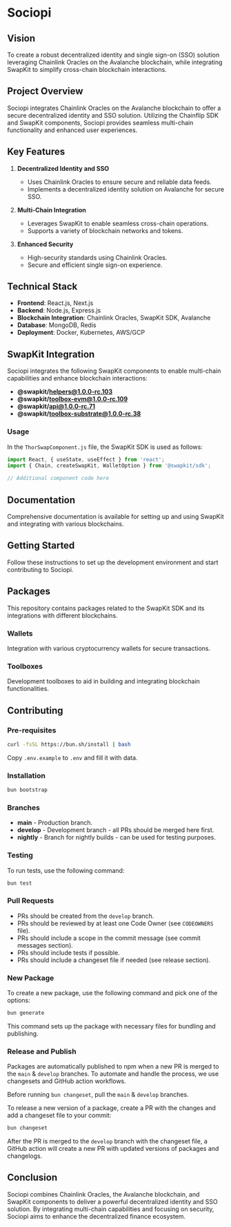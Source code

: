 # Sociopi

## Vision
To create a robust decentralized identity and single sign-on (SSO) solution leveraging Chainlink Oracles on the Avalanche blockchain, while integrating SwapKit to simplify cross-chain blockchain interactions.

## Project Overview
Sociopi integrates Chainlink Oracles on the Avalanche blockchain to offer a secure decentralized identity and SSO solution. Utilizing the Chainflip SDK and SwapKit components, Sociopi provides seamless multi-chain functionality and enhanced user experiences.

## Key Features
1. **Decentralized Identity and SSO**
   - Uses Chainlink Oracles to ensure secure and reliable data feeds.
   - Implements a decentralized identity solution on Avalanche for secure SSO.

2. **Multi-Chain Integration**
   - Leverages SwapKit to enable seamless cross-chain operations.
   - Supports a variety of blockchain networks and tokens.

3. **Enhanced Security**
   - High-security standards using Chainlink Oracles.
   - Secure and efficient single sign-on experience.

## Technical Stack
- **Frontend**: React.js, Next.js
- **Backend**: Node.js, Express.js
- **Blockchain Integration**: Chainlink Oracles, SwapKit SDK, Avalanche
- **Database**: MongoDB, Redis
- **Deployment**: Docker, Kubernetes, AWS/GCP

## SwapKit Integration
Sociopi integrates the following SwapKit components to enable multi-chain capabilities and enhance blockchain interactions:

- **@swapkit/helpers@1.0.0-rc.103**
- **@swapkit/toolbox-evm@1.0.0-rc.109**
- **@swapkit/api@1.0.0-rc.71**
- **@swapkit/toolbox-substrate@1.0.0-rc.38**

### Usage
In the `ThorSwapComponent.js` file, the SwapKit SDK is used as follows:

```javascript
import React, { useState, useEffect } from 'react';
import { Chain, createSwapKit, WalletOption } from '@swapkit/sdk';

// Additional component code here
```

## Documentation
Comprehensive documentation is available for setting up and using SwapKit and integrating with various blockchains.

## Getting Started
Follow these instructions to set up the development environment and start contributing to Sociopi.

## Packages
This repository contains packages related to the SwapKit SDK and its integrations with different blockchains.

### Wallets
Integration with various cryptocurrency wallets for secure transactions.

### Toolboxes
Development toolboxes to aid in building and integrating blockchain functionalities.

## Contributing
### Pre-requisites
```sh
curl -fsSL https://bun.sh/install | bash
```
Copy `.env.example` to `.env` and fill it with data.

### Installation
```sh
bun bootstrap
```

### Branches
- **main** - Production branch.
- **develop** - Development branch - all PRs should be merged here first.
- **nightly** - Branch for nightly builds - can be used for testing purposes.

### Testing
To run tests, use the following command:
```sh
bun test
```

### Pull Requests
- PRs should be created from the `develop` branch.
- PRs should be reviewed by at least one Code Owner (see `CODEOWNERS` file).
- PRs should include a scope in the commit message (see commit messages section).
- PRs should include tests if possible.
- PRs should include a changeset file if needed (see release section).

### New Package
To create a new package, use the following command and pick one of the options:
```sh
bun generate
```
This command sets up the package with necessary files for bundling and publishing.

### Release and Publish
Packages are automatically published to npm when a new PR is merged to the `main` & `develop` branches. To automate and handle the process, we use changesets and GitHub action workflows.

Before running `bun changeset`, pull the `main` & `develop` branches.

To release a new version of a package, create a PR with the changes and add a changeset file to your commit:
```sh
bun changeset
```

After the PR is merged to the `develop` branch with the changeset file, a GitHub action will create a new PR with updated versions of packages and changelogs.

## Conclusion
Sociopi combines Chainlink Oracles, the Avalanche blockchain, and SwapKit components to deliver a powerful decentralized identity and SSO solution. By integrating multi-chain capabilities and focusing on security, Sociopi aims to enhance the decentralized finance ecosystem.
